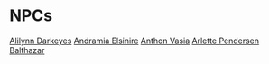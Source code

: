 <!-- TITLE: NPCs -->
<!-- SUBTITLE: A quick summary of NPCs -->

# NPCs
[Alilynn Darkeyes](alilynn-darkeyes)
[Andramia Elsinire](andramia-elsinire)
[Anthon Vasia](anthon-vasia)
[Arlette Pendersen](arlette-pendersen)
[Balthazar](balthazar)
